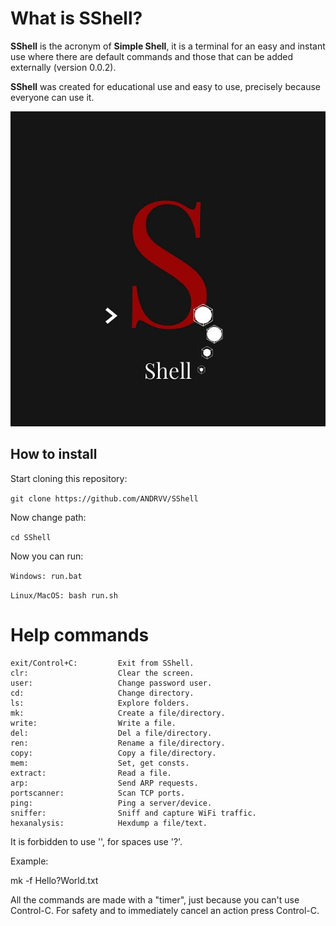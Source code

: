 # What is SShell?
**SShell** is the acronym of **Simple Shell**, it is a terminal for an easy and instant use where there are default commands and those that can be added externally (version 0.0.2).

**SShell** was created for educational use and easy to use, precisely because everyone can use it.

![SShell](https://raw.githubusercontent.com/ANDRVV/SShell/main/MDimages/maxSShell.jpg)

## How to install

Start cloning this repository:

`git clone https://github.com/ANDRVV/SShell`

Now change path:

`cd SShell`

Now you can run:

`Windows: run.bat`

`Linux/MacOS: bash run.sh`

# Help commands

    exit/Control+C:         Exit from SShell.
    clr:                    Clear the screen.
    user:                   Change password user.
    cd:                     Change directory.
    ls:                     Explore folders.
    mk:                     Create a file/directory.
    write:                  Write a file.
    del:                    Del a file/directory.
    ren:                    Rename a file/directory.
    copy:                   Copy a file/directory.
    mem:                    Set, get consts.
    extract:                Read a file.
    arp:                    Send ARP requests.
    portscanner:            Scan TCP ports.
    ping:                   Ping a server/device.
    sniffer:                Sniff and capture WiFi traffic.
    hexanalysis:            Hexdump a file/text.

It is forbidden to use '', for spaces use '?'.

Example:

mk -f Hello?World.txt

All the commands are made with a "timer", just because you can't use Control-C.
For safety and to immediately cancel an action press Control-C.
